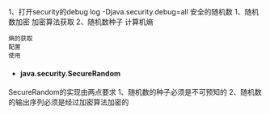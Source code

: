 1、打开security的debug log
-Djava.security.debug=all
安全的随机数
1、随机数加密
  加密算法获取
2、随机数种子
    计算机熵

    熵的获取
    配置
    使用


+ #### java.security.SecureRandom

SecureRandom的实现由两点要求
1、随机数的种子必须是不可预知的
2、随机数的输出序列必须是经过加密算法加密的
